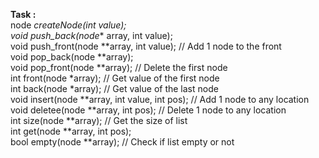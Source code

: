 **Task :**  
node *createNode(int value);   
void push_back(node** array, int value);   
void push_front(node **array, int value); // Add 1 node to the front  
void pop_back(node **array);   
void pop_front(node **array); // Delete the first node  
int front(node *array); // Get value of the first node  
int back(node *array); // Get value of the last node  
void insert(node **array, int value, int pos); // Add 1 node to any location   
void deletee(node **array, int pos); // Delete 1 node to any location  
int size(node **array); // Get the size of list  
int get(node **array, int pos);   
bool empty(node **array); // Check if list empty or not 
